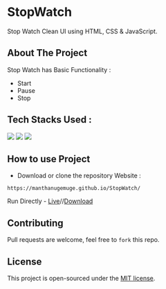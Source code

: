 # StopWatch
Stop Watch Clean UI using HTML, CSS &amp; JavaScript.

## About The Project
Stop Watch has Basic Functionality :
- Start
- Pause
- Stop

## Tech Stacks Used :

<a target="_blank" href="https://www.w3schools.com/html/default.asp"><img src="https://img.shields.io/badge/html5%20-%23E34F26.svg?&style=for-the-badge&logo=html5&logoColor=white"></img></a>
<a target="_blank" href="https://www.w3schools.com/css/default.asp"><img src="https://img.shields.io/badge/css3%20-%231572B6.svg?&style=for-the-badge&logo=css3&logoColor=white"></img></a>
<a target="_blank" href="https://www.w3schools.com/js/default.asp"><img src="https://img.shields.io/badge/javascript%20-%23323330.svg?&style=for-the-badge&logo=javascript&logoColor=%23F7DF1E"></img></a>

## How to use Project

- Download or clone the repository Website : 

```
https://manthanugemuge.github.io/StopWatch/
```
Run Directly - [Live](https://manthanugemuge.github.io/StopWatch/)//[Download](https://github.com/ManthanUgemuge/StopWatch/archive/refs/heads/main.zip)

## Contributing
Pull requests are welcome, feel free to ```fork``` this repo.

## License
This project is open-sourced under the [MIT license]().
